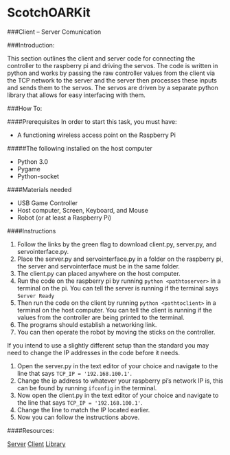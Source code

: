 # ScotchOARKit

###Client – Server Comunication

###Introduction:

This section outlines the client and server code for connecting the controller to the raspberry pi and driving the servos. The code is written in python and works by passing the raw controller values from the client via the TCP network to the server and the server then processes these inputs and sends them to the servos. The servos are driven by a separate python library that allows for easy interfacing with them.

###How To:

####Prerequisites
In order to start this task, you must have:
* A functioning wireless access point on the Raspberry Pi

#####The following installed on the host computer
* Python 3.0
* Pygame
* Python-socket

####Materials needed
* USB Game Controller
* Host computer, Screen, Keyboard, and Mouse
* Robot (or at least a Raspberry Pi)

####Instructions
1.	Follow the links by the green flag to download client.py, server.py, and servointerface.py.
2.	Place the server.py and servointerface.py in a folder on the raspberry pi, the server and servointerface must be in the same folder.
3.	The client.py can placed anywhere on the host computer.
4.	Run the code on the raspberry pi by running `python <pathtoserver>` in a terminal on the pi. You can tell the server is running if the terminal says `Server Ready`
5.	Then run the code on the client by running `python <pathtoclient>` in a terminal on the host computer. You can tell the client is running if the values from the controller are being printed to the terminal.
6.	The programs should establish a networking link.
7.	You can then operate the robot by moving the sticks on the controller.

If you intend to use a slightly different setup than the standard you may need to change the IP addresses in the code before it needs.

1.	Open the server.py in the text editor of your choice and navigate to the line that says `TCP_IP = '192.168.100.1'`.
2.	Change the ip address to whatever your raspberry pi’s network IP is, this can be found by running `ifconfig` in the terminal.
3.	Now open the client.py in the text editor of your choice and navigate to the line that says `TCP_IP = '192.168.100.1'`.
4.	Change the line to match the IP located earlier.
5.	Now you can follow the instructions above.



####Resources:

[Server](https://github.com/QuickRecon/ScotchOARKit/blob/master/Server.py)
[Client](https://github.com/QuickRecon/ScotchOARKit/blob/master/Client.py)
[Library](https://github.com/QuickRecon/ScotchOARKit/blob/master/ServoInterface.py)
